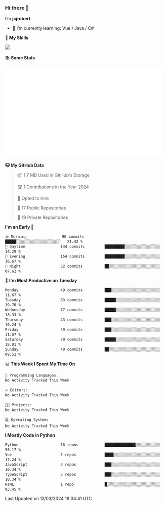 ### Hi there 👋

I’m **jcjrobert**.

- 🌱 I’m currently learning: Vue / Java / C#

🌟 **My Skills**

![](https://img.shields.io/badge/-Python-3e74a2?style=flat-square&logo=Python&logoColor=fff)

📚 **Some Stats**

![](https://github.com/jcjrobert/github-stats/blob/master/generated/overview.svg)

<!--START_SECTION:waka-->
**🐱 My GitHub Data** 

> 📦 1.7 MB Used in GitHub's Storage 
 > 
> 🏆 1 Contributions in the Year 2024
 > 
> 💼 Opted to Hire
 > 
> 📜 17 Public Repositories 
 > 
> 🔑 19 Private Repositories 
 > 
**I'm an Early 🐤** 

```text
🌞 Morning                90 commits          █████░░░░░░░░░░░░░░░░░░░░   21.43 % 
🌆 Daytime                144 commits         █████████░░░░░░░░░░░░░░░░   34.29 % 
🌃 Evening                154 commits         █████████░░░░░░░░░░░░░░░░   36.67 % 
🌙 Night                  32 commits          ██░░░░░░░░░░░░░░░░░░░░░░░   07.62 % 
```
📅 **I'm Most Productive on Tuesday** 

```text
Monday                   49 commits          ███░░░░░░░░░░░░░░░░░░░░░░   11.67 % 
Tuesday                  83 commits          █████░░░░░░░░░░░░░░░░░░░░   19.76 % 
Wednesday                77 commits          █████░░░░░░░░░░░░░░░░░░░░   18.33 % 
Thursday                 43 commits          ███░░░░░░░░░░░░░░░░░░░░░░   10.24 % 
Friday                   49 commits          ███░░░░░░░░░░░░░░░░░░░░░░   11.67 % 
Saturday                 79 commits          █████░░░░░░░░░░░░░░░░░░░░   18.81 % 
Sunday                   40 commits          ██░░░░░░░░░░░░░░░░░░░░░░░   09.52 % 
```


📊 **This Week I Spent My Time On** 

```text
💬 Programming Languages: 
No Activity Tracked This Week

🔥 Editors: 
No Activity Tracked This Week

🐱‍💻 Projects: 
No Activity Tracked This Week

💻 Operating System: 
No Activity Tracked This Week
```

**I Mostly Code in Python** 

```text
Python                   16 repos            ██████████████░░░░░░░░░░░   55.17 % 
Vue                      5 repos             ████░░░░░░░░░░░░░░░░░░░░░   17.24 % 
JavaScript               3 repos             ███░░░░░░░░░░░░░░░░░░░░░░   10.34 % 
TypeScript               3 repos             ███░░░░░░░░░░░░░░░░░░░░░░   10.34 % 
HTML                     1 repo              █░░░░░░░░░░░░░░░░░░░░░░░░   03.45 % 
```




 Last Updated on 12/03/2024 18:34:41 UTC
<!--END_SECTION:waka-->
